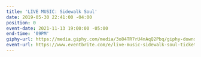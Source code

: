 ```yaml
---
title: 'LIVE MUSIC: Sidewalk Soul'
date: 2019-05-30 22:41:00 -04:00
position: 0
event-date: 2021-11-13 19:00:00 -05:00
end-time: '09PM'
giphy-url: https://media.giphy.com/media/3o84TR7rU4nAqQ2Pbq/giphy-downsized-large.gif
event-url: https://www.eventbrite.com/e/live-music-sidewalk-soul-tickets-200077857257
---
```


